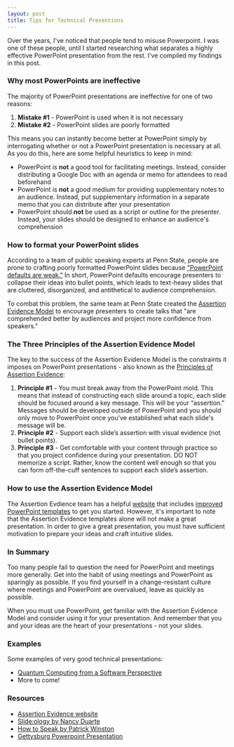 ```yaml
---
layout: post
title: Tips for Technical Presentions
---
```


Over the years, I've noticed that people tend to misuse Powerpoint. I was one
of these people, until I started researching what separates a highly
effective PowerPoint presentation from the rest. I've compiled my 
findings in this post.

### Why most PowerPoints are ineffective

The majority of PowerPoint presentations are ineffective for one of two reasons:
1. **Mistake #1** - PowerPoint is used when it is not necessary
2. **Mistake #2** - PowerPoint slides are poorly formatted

This means you can instantly become better at PowerPoint simply by interrogating whether or 
not a PowerPoint presentation is necessary at all. As you do this, here are some 
helpful heuristics to keep in mind:
* PowerPoint is **not** a good tool for facilitating meetings. Instead, consider
distributing a Google Doc with an agenda or memo for attendees to read beforehand
* PowerPoint is **not** a good medium for providing supplementary notes to an 
audience. Instead, put supplementary information in a separate memo that you can
distribute after your presentation
* PowerPoint should **not** be used as a script or outline for the presenter. Instead, 
your slides should be designed to enhance an audience's comprehension

### How to format your PowerPoint slides

According to a team of public speaking experts at Penn State, people are prone 
to crafting poorly formatted PowerPoint slides because 
["PowerPoint defaults are weak."](https://vimeo.com/385725081) 
In short, PowerPoint defaults encourage presenters to collapse their ideas
into bullet points, which leads to text-heavy slides that are cluttered, 
disorganized, and antithetical to audience comprehension.  

To combat this problem, the same team at Penn State created the [Assertion
Evidence Model](https://www.assertion-evidence.com/) to encourage presenters to 
create talks that "are comprehended better by audiences and project more 
confidence from speakers."

### The Three Principles of the Assertion Evidence Model

The key to the success of the Assertion Evidence Model is the constraints it
imposes on PowerPoint presentations - also known as the [Principles of 
Assertion Evidence](https://www.assertion-evidence.com/principles.html):

1. **Principle #1** - You must break away from the PowerPoint mold. This means
that instead of constructing each slide around a topic, each slide should be 
focused around a key message. This will be your “assertion.” Messages should 
be developed outside of PowerPoint and you should only move to 
PowerPoint once you’ve established what each slide's message will be. 
2. **Principle #2** - Support each slide’s assertion with visual evidence (not bullet points). 
3. **Principle #3** - Get comfortable with your content through practice so that 
you project confidence during your presentation. DO NOT memorize a script. 
Rather, know the content well enough so that you can form off-the-cuff sentences 
to support each slide’s assertion. 

### How to use the Assertion Evidence Model

The Assertion Evdience team has a helpful [website](https://www.assertion-evidence.com/) 
that includes [improved PowerPoint templates](https://www.assertion-evidence.org/templates.html) to get you started. However, it's important to note that the Assertion Evidence 
templates alone will not make a great presentation. In order to give a great 
presentation, you must have sufficient motivation to prepare your ideas and
craft intuitive slides.

### In Summary

Too many people fail to question the need for PowerPoint and
meetings more generally. Get into the habit of using meetings and PowerPoint as
sparingly as possible. If you find yourself in a change-resistant culture 
where meetings and PowerPoint are overvalued, leave as quickly as possible.  

When you must use PowerPoint, get familiar with the Assertion Evidence Model 
and consider using it for your presentation. And remember that you and your ideas
are the heart of your presentations - not your slides.

### Examples

Some examples of very good technical presentations:
* [Quantum Computing from a Software Perspective](https://www.youtube.com/watch?v=wSTxiJduCMo)
* More to come!

### Resources

* [Assertion Evidence website](https://www.assertion-evidence.com/)
* [Slide:ology by Nancy Duarte](https://www.duarte.com/resources/books/slideology/)
* [How to Speak by Patrick Winston](https://www.youtube.com/watch?v=Unzc731iCUY)
* [Gettysburg Powerpoint Presentation](https://norvig.com/Gettysburg/making.html)